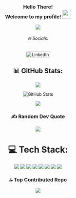 <h3 align="center">
  Hello There! <br>
  Welcome to my profile!
  <img src="https://media.giphy.com/media/hvRJCLFzcasrR4ia7z/giphy.gif?v=20250916-1035" width="28">
</h3>

<p align="center">
  <img src="https://readme-typing-svg.herokuapp.com/?lines=Full-Stack%20Web%20and%20App%20Developer;2%2B%20years%20of%20coding%20experience;Always%20learning%20new%20things&font=Fira%20Code&center=true&width=440&height=45&color=70a5fd&vCenter=true&size=22&pause=1000&v=20250916-1035">
</p>

<h6 align="center">🌐 Socials:</h6>

<p align="center">
  <a href="https://linkedin.com/in/parker-nelson-27a819241">
    <img src="https://img.shields.io/badge/LinkedIn-%230077B5.svg?logo=linkedin&logoColor=white&cacheSeconds=300&v=20250916-1035" alt="LinkedIn" width="80" height="20" />
  </a>
</p>

<h2 align="center">📊 GitHub Stats:</h2>

<p align="center">
  <img src="https://nirzak-streak-stats.vercel.app/?user=pknelson01&theme=default&hide_border=false&v=20250916-1035" />
</p>

<!--
ALL TIME STATS
<p align="center">
  <img src="https://github-readme-stats.vercel.app/api?username=pknelson01&theme=default&hide_border=false&include_all_commits=true&count_private=true&cache_seconds=1800&v=20250916-1035" />
</p>
-->

<!-- 2025 STATS -->
<p align="center">
  <img src="https://github-readme-stats.vercel.app/api?username=pknelson01&theme=default&hide_border=false&include_all_commits=false&count_private=false&cache_seconds=1800&v=20250916-1035" alt="GitHub Stats" />
  <br/>
</p>

<p align="center">
  <img src="https://github-readme-stats.vercel.app/api/top-langs/?username=pknelson01&theme=default&hide_border=false&include_all_commits=true&count_private=true&layout=compact&cache_seconds=1800&v=20250916-1035" />
</p>

<h3 align="center">✍️ Random Dev Quote</h3>

<p align="center">
  <img src="https://quotes-github-readme.vercel.app/api?type=horizontal&theme=light&v=20250916-1035" />
</p>

<h1 align="center">💻 Tech Stack:</h1>

<p align="center">
  <img src="https://img.shields.io/badge/c++-%2300599C.svg?style=for-the-badge&logo=c%2B%2B&logoColor=white&cacheSeconds=300&v=20250916-1035" />
  <img src="https://img.shields.io/badge/html5-%23E34F26.svg?style=for-the-badge&logo=html5&logoColor=white&cacheSeconds=300&v=20250916-1035" />
  <img src="https://img.shields.io/badge/javascript-%23323330.svg?style=for-the-badge&logo=javascript&logoColor=%23F7DF1E&cacheSeconds=300&v=20250916-1035" />
  <img src="https://img.shields.io/badge/python-3670A0?style=for-the-badge&logo=python&logoColor=ffdd54&cacheSeconds=300&v=20250916-1035" />
  <img src="https://img.shields.io/badge/PowerShell-%235391FE.svg?style=for-the-badge&logo=powershell&logoColor=white&cacheSeconds=300&v=20250916-1035" />
  <img src="https://img.shields.io/badge/mysql-4479A1.svg?style=for-the-badge&logo=mysql&logoColor=white&cacheSeconds=300&v=20250916-1035" />
  <img src="https://img.shields.io/badge/AWS-%23FF9900.svg?style=for-the-badge&logo=amazon-aws&logoColor=white&cacheSeconds=300&v=20250916-1035" />
  <img src="https://img.shields.io/badge/MongoDB-%234ea94b.svg?style=for-the-badge&logo=mongodb&logoColor=white&cacheSeconds=300&v=20250916-1035" />
</p>

<h3 align="center">🔝 Top Contributed Repo</h3>

<p align="center">
  <img src="https://github-contributor-stats.vercel.app/api?username=pknelson01&limit=5&theme=default&combine_all_yearly_contributions=true&v=20250916-1035" />
</p>
